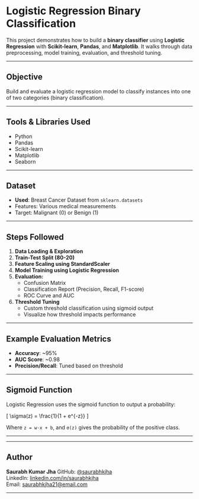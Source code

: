 # Logistic Regression Binary Classification

This project demonstrates how to build a **binary classifier** using **Logistic Regression** with **Scikit-learn**, **Pandas**, and **Matplotlib**. It walks through data preprocessing, model training, evaluation, and threshold tuning.

---

##  Objective

Build and evaluate a logistic regression model to classify instances into one of two categories (binary classification).

---

##  Tools & Libraries Used

- Python
- Pandas
- Scikit-learn
- Matplotlib
- Seaborn

---

##  Dataset

- **Used**: Breast Cancer Dataset from `sklearn.datasets`
- Features: Various medical measurements
- Target: Malignant (0) or Benign (1)

---

##  Steps Followed

1. **Data Loading & Exploration**  
2. **Train-Test Split (80-20)**  
3. **Feature Scaling using StandardScaler**  
4. **Model Training using Logistic Regression**  
5. **Evaluation:**
   - Confusion Matrix
   - Classification Report (Precision, Recall, F1-score)
   - ROC Curve and AUC
6. **Threshold Tuning**
   - Custom threshold classification using sigmoid output
   - Visualize how threshold impacts performance

---

##  Example Evaluation Metrics

- **Accuracy**: ~95%  
- **AUC Score**: ~0.98  
- **Precision/Recall**: Tuned based on threshold

---

##  Sigmoid Function

Logistic Regression uses the sigmoid function to output a probability:

\[
\sigma(z) = \frac{1}{1 + e^{-z}}
\]

Where `z = w·x + b`, and `σ(z)` gives the probability of the positive class.

---

---

##  Author

**Saurabh Kumar Jha** 
GitHub: [@saurabhkjha](https://github.com/saurabhkjha21)  
LinkedIn: [linkedin.com/in/saurabhkjha](https://linkedin.com/in/saurabhkjha21)  
Email: saurabhkjha21@email.com

---


